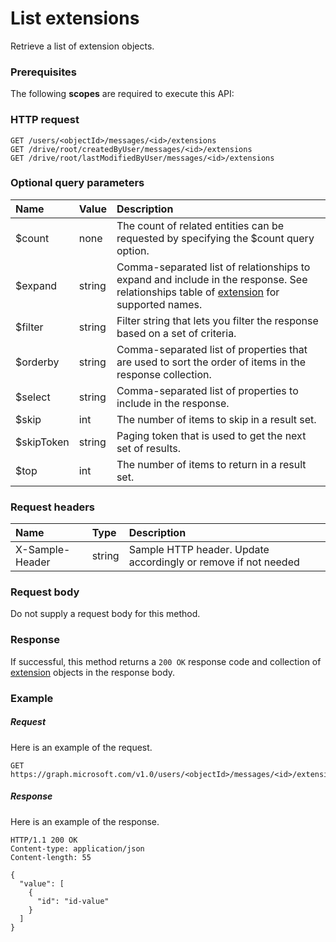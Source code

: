 # List extensions

Retrieve a list of extension objects.
### Prerequisites
The following **scopes** are required to execute this API: 
### HTTP request
<!-- { "blockType": "ignored" } -->
```http
GET /users/<objectId>/messages/<id>/extensions
GET /drive/root/createdByUser/messages/<id>/extensions
GET /drive/root/lastModifiedByUser/messages/<id>/extensions
```
### Optional query parameters
|Name|Value|Description|
|:---------------|:--------|:-------|
|$count|none|The count of related entities can be requested by specifying the $count query option.|
|$expand|string|Comma-separated list of relationships to expand and include in the response. See relationships table of [extension](../resources/extension.md) for supported names. |
|$filter|string|Filter string that lets you filter the response based on a set of criteria.|
|$orderby|string|Comma-separated list of properties that are used to sort the order of items in the response collection.|
|$select|string|Comma-separated list of properties to include in the response.|
|$skip|int|The number of items to skip in a result set.|
|$skipToken|string|Paging token that is used to get the next set of results.|
|$top|int|The number of items to return in a result set.|

### Request headers
| Name       | Type | Description|
|:-----------|:------|:----------|
| X-Sample-Header  | string  | Sample HTTP header. Update accordingly or remove if not needed|

### Request body
Do not supply a request body for this method.
### Response
If successful, this method returns a `200 OK` response code and collection of [extension](../resources/extension.md) objects in the response body.
### Example
##### Request
Here is an example of the request.
<!-- {
  "blockType": "request",
  "name": "get_extensions"
}-->
```http
GET https://graph.microsoft.com/v1.0/users/<objectId>/messages/<id>/extensions
```
##### Response
Here is an example of the response.
<!-- {
  "blockType": "response",
  "truncated": false,
  "@odata.type": "microsoft.graph.extension",
  "isCollection": true
} -->
```http
HTTP/1.1 200 OK
Content-type: application/json
Content-length: 55

{
  "value": [
    {
      "id": "id-value"
    }
  ]
}
```

<!-- uuid: 8fcb5dbc-d5aa-4681-8e31-b001d5168d79
2015-10-25 14:57:30 UTC -->
<!-- {
  "type": "#page.annotation",
  "description": "List extensions",
  "keywords": "",
  "section": "documentation",
  "tocPath": ""
}-->